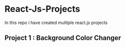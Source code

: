 # React-Js-Projects
In this repo i have created multiple react.js projects

## Project 1 : Background Color Changer

